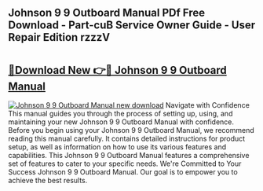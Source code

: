 ## Johnson 9 9 Outboard Manual PDf Free Download - Part-cuB Service Owner Guide - User Repair Edition rzzzV

# <h2><a href="http://bc63574.oget.top/?id=Johnson+9+9+Outboard+Manual">🔗Download New 👉🔴 Johnson 9 9 Outboard Manual</a></h2>

[![Johnson 9 9 Outboard Manual new download](https://i.imgur.com/5g1atiW.png)](http://bc63574.oget.top/?id=Johnson+9+9+Outboard+Manual)
Navigate with Confidence This manual guides you through the process of setting up, using, and maintaining your new Johnson 9 9 Outboard Manual with confidence. Before you begin using your Johnson 9 9 Outboard Manual, we recommend reading this manual carefully. It contains detailed instructions for product setup, as well as information on how to use its various features and capabilities. This Johnson 9 9 Outboard Manual features a comprehensive set of features to cater to your specific needs. We're Committed to Your Success Johnson 9 9 Outboard Manual. Our goal is to empower you to achieve the best results.

